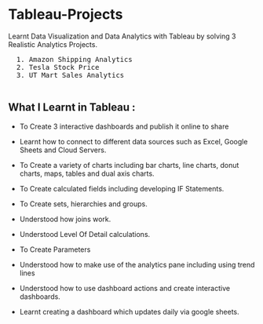 # Tableau-Projects
Learnt Data Visualization and Data Analytics with Tableau by solving 3 Realistic Analytics Projects.
     
  <pre>
  1. Amazon Shipping Analytics       
  2. Tesla Stock Price                
  3. UT Mart Sales Analytics                 
  </pre> 
   
## What I Learnt in Tableau :  

 
  - To Create 3 interactive dashboards and publish it online to share

  - Learnt how to connect to different data sources such as Excel, Google Sheets and Cloud Servers.

  - To Create a variety of charts including bar charts, line charts, donut charts, maps, tables and dual axis charts.

  - To Create calculated fields including developing IF Statements.

  - To Create sets, hierarchies and groups.

  - Understood how joins work.

  - Understood Level Of Detail calculations.

  - To Create Parameters

  - Understood how to make use of the analytics pane including using trend lines

  - Understood how to use dashboard actions and create interactive dashboards.

  - Learnt creating a dashboard which updates daily via google sheets.            

   
    
